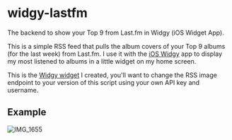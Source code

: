 # widgy-lastfm
The backend to show your Top 9 from Last.fm in Widgy (iOS Widget App).

This is a simple RSS feed that pulls the album covers of your Top 9 albums (for the last week) from Last.fm. I use it with the [iOS Widgy](https://apps.apple.com/us/app/widgy/id1524540481) app to display my most listened to albums in a little widget on my home screen. 

This is the [Widgy widget](https://user-images.githubusercontent.com/7143532/149642217-2bd72ba8-c13a-480b-b8f6-5a393eb9bc09.jpeg) I created, you'll want to change the RSS image endpoint to your version of this script using your own API key and username.

## Example
![IMG_1655](https://user-images.githubusercontent.com/7143532/149641021-03784546-ba99-43f5-b3dc-d87516ce483d.PNG)
